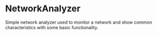 NetworkAnalyzer
===============

Simple network analyzer used to monitor a network and show common characteristics with some basic functionality.
